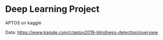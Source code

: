 # Deep Learning Project

APTOS on kaggle

Data: https://www.kaggle.com/c/aptos2019-blindness-detection/overview
